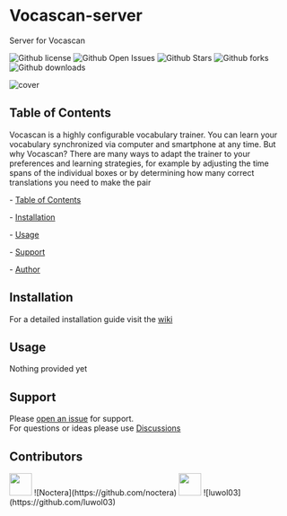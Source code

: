 # Vocascan-server
Server for Vocascan

![Github license](https://img.shields.io/github/license/vocascan/Vocascan-server?style=flat-square) ![Github Open Issues](https://img.shields.io/github/issues/vocascan/Vocascan-server?style=flat-square) ![Github Stars](https://img.shields.io/github/stars/vocascan/Vocascan-server?style=flat-square) ![Github forks](https://img.shields.io/github/forks/vocascan/Vocascan-server?style=flat-square) ![Github downloads](https://img.shields.io/github/downloads/vocascan/Vocascan-server/total?label=Downloads)

![cover](https://github.com/vocascan/Vocascan-server/blob/main/images/vocascan-server-cover.png)

## Table of Contents

Vocascan is a highly configurable vocabulary trainer. You can learn your vocabulary synchronized via computer and smartphone at any time. But why Vocascan? There are many ways to adapt the trainer to your preferences and learning strategies, for example by adjusting the time spans of the individual boxes or by determining how many correct translations you need to make the pair



  \- [Table of Contents](#table-of-contents)

  \- [Installation](#installation)

  \- [Usage](#usage)

  \- [Support](#support)

  \- [Author](#author)



## Installation


For a detailed installation guide visit the [wiki](https://github.com/vocascan/vocascan-server/wiki/Installation)

## Usage



Nothing provided yet



## Support



Please [open an issue](https://github.com/vocascan/vocascan-server/issues/new) for support.<br />
For questions or ideas please use [Discussions](https://github.com/vocascan/vocascan-server/discussions)


## Contributors

<img src="https://avatars3.githubusercontent.com/u/54618409?s=400&v=4" width="40">
![Noctera](https://github.com/noctera)

<img src="https://avatars3.githubusercontent.com/u/60048565?s=400&v=4" width="40">
![luwol03](https://github.com/luwol03)
